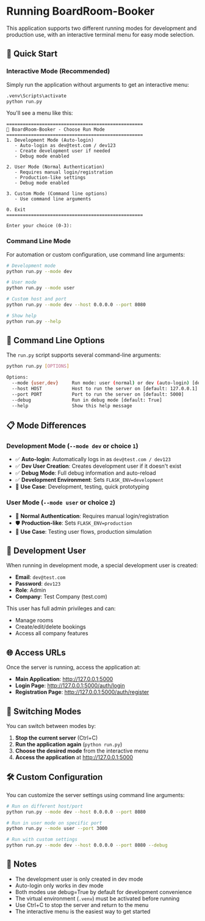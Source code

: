 # Running BoardRoom-Booker

This application supports two different running modes for development and production use, with an interactive terminal menu for easy mode selection.

## 🚀 Quick Start

### Interactive Mode (Recommended)
Simply run the application without arguments to get an interactive menu:

```bash
.venv\Scripts\activate
python run.py
```

You'll see a menu like this:
```
==================================================
🚀 BoardRoom-Booker - Choose Run Mode
==================================================
1. Development Mode (Auto-login)
   - Auto-login as dev@test.com / dev123
   - Create development user if needed
   - Debug mode enabled

2. User Mode (Normal Authentication)
   - Requires manual login/registration
   - Production-like settings
   - Debug mode enabled

3. Custom Mode (Command line options)
   - Use command line arguments

0. Exit
==================================================

Enter your choice (0-3):
```

### Command Line Mode
For automation or custom configuration, use command line arguments:

```bash
# Development mode
python run.py --mode dev

# User mode
python run.py --mode user

# Custom host and port
python run.py --mode dev --host 0.0.0.0 --port 8080

# Show help
python run.py --help
```

## 🔧 Command Line Options

The `run.py` script supports several command-line arguments:

```bash
python run.py [OPTIONS]

Options:
  --mode {user,dev}     Run mode: user (normal) or dev (auto-login) [default: user]
  --host HOST           Host to run the server on [default: 127.0.0.1]
  --port PORT           Port to run the server on [default: 5000]
  --debug               Run in debug mode [default: True]
  --help                Show this help message
```

## 📋 Mode Differences

### Development Mode (`--mode dev` or choice `1`)
- ✅ **Auto-login**: Automatically logs in as `dev@test.com / dev123`
- ✅ **Dev User Creation**: Creates development user if it doesn't exist
- ✅ **Debug Mode**: Full debug information and auto-reload
- ✅ **Development Environment**: Sets `FLASK_ENV=development`
- 🔧 **Use Case**: Development, testing, quick prototyping

### User Mode (`--mode user` or choice `2`)
- 🔐 **Normal Authentication**: Requires manual login/registration
- 🛡️ **Production-like**: Sets `FLASK_ENV=production`
- 🔧 **Use Case**: Testing user flows, production simulation

## 👤 Development User

When running in development mode, a special development user is created:

- **Email**: `dev@test.com`
- **Password**: `dev123`
- **Role**: Admin
- **Company**: Test Company (test.com)

This user has full admin privileges and can:
- Manage rooms
- Create/edit/delete bookings
- Access all company features

## 🌐 Access URLs

Once the server is running, access the application at:

- **Main Application**: http://127.0.0.1:5000
- **Login Page**: http://127.0.0.1:5000/auth/login
- **Registration Page**: http://127.0.0.1:5000/auth/register

## 🔄 Switching Modes

You can switch between modes by:

1. **Stop the current server** (Ctrl+C)
2. **Run the application again** (`python run.py`)
3. **Choose the desired mode** from the interactive menu
4. **Access the application** at http://127.0.0.1:5000

## 🛠️ Custom Configuration

You can customize the server settings using command line arguments:

```bash
# Run on different host/port
python run.py --mode dev --host 0.0.0.0 --port 8080

# Run in user mode on specific port
python run.py --mode user --port 3000

# Run with custom settings
python run.py --mode dev --host 0.0.0.0 --port 8080 --debug
```

## 📝 Notes

- The development user is only created in dev mode
- Auto-login only works in dev mode
- Both modes use debug=True by default for development convenience
- The virtual environment (`.venv`) must be activated before running
- Use Ctrl+C to stop the server and return to the menu
- The interactive menu is the easiest way to get started 